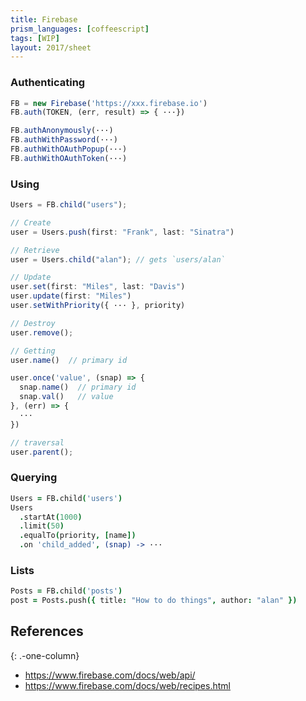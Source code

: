 ```yaml
---
title: Firebase
prism_languages: [coffeescript]
tags: [WIP]
layout: 2017/sheet
---
```


### Authenticating

```js
FB = new Firebase('https://xxx.firebase.io')
FB.auth(TOKEN, (err, result) => { ···})
```

```js
FB.authAnonymously(···)
FB.authWithPassword(···)
FB.authWithOAuthPopup(···)
FB.authWithOAuthToken(···)
```

### Using

```js
Users = FB.child("users");
```

```js
// Create
user = Users.push(first: "Frank", last: "Sinatra")
```

```js
// Retrieve
user = Users.child("alan"); // gets `users/alan`
```

```js
// Update
user.set(first: "Miles", last: "Davis")
user.update(first: "Miles")
user.setWithPriority({ ··· }, priority)
```

```js
// Destroy
user.remove();
```

```js
// Getting
user.name()  // primary id

user.once('value', (snap) => {
  snap.name()  // primary id
  snap.val()   // value
}, (err) => {
  ···
})
```

```js
// traversal
user.parent();
```

### Querying

```coffeescript
Users = FB.child('users')
Users
  .startAt(1000)
  .limit(50)
  .equalTo(priority, [name])
  .on 'child_added', (snap) -> ···
```

### Lists

```coffeescript
Posts = FB.child('posts')
post = Posts.push({ title: "How to do things", author: "alan" })
```

## References

{: .-one-column}

- <https://www.firebase.com/docs/web/api/>
- <https://www.firebase.com/docs/web/recipes.html>
